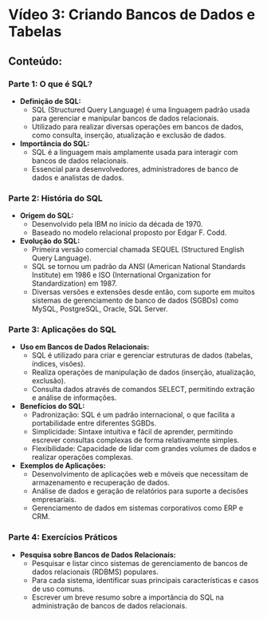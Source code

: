 # Vídeo 3: Criando Bancos de Dados e Tabelas
## Conteúdo:

### Parte 1: O que é SQL?
- **Definição de SQL:**
  - SQL (Structured Query Language) é uma linguagem padrão usada para gerenciar e manipular bancos de dados relacionais.
  - Utilizado para realizar diversas operações em bancos de dados, como consulta, inserção, atualização e exclusão de dados.
- **Importância do SQL:**
  - SQL é a linguagem mais amplamente usada para interagir com bancos de dados relacionais.
  - Essencial para desenvolvedores, administradores de banco de dados e analistas de dados.

### Parte 2: História do SQL
- **Origem do SQL:**
  - Desenvolvido pela IBM no início da década de 1970.
  - Baseado no modelo relacional proposto por Edgar F. Codd.
- **Evolução do SQL:**
  - Primeira versão comercial chamada SEQUEL (Structured English Query Language).
  - SQL se tornou um padrão da ANSI (American National Standards Institute) em 1986 e ISO (International Organization for Standardization) em 1987.
  - Diversas versões e extensões desde então, com suporte em muitos sistemas de gerenciamento de banco de dados (SGBDs) como MySQL, PostgreSQL, Oracle, SQL Server.

### Parte 3: Aplicações do SQL
- **Uso em Bancos de Dados Relacionais:**
  - SQL é utilizado para criar e gerenciar estruturas de dados (tabelas, índices, visões).
  - Realiza operações de manipulação de dados (inserção, atualização, exclusão).
  - Consulta dados através de comandos SELECT, permitindo extração e análise de informações.
- **Benefícios do SQL:**
  - Padronização: SQL é um padrão internacional, o que facilita a portabilidade entre diferentes SGBDs.
  - Simplicidade: Sintaxe intuitiva e fácil de aprender, permitindo escrever consultas complexas de forma relativamente simples.
  - Flexibilidade: Capacidade de lidar com grandes volumes de dados e realizar operações complexas.
- **Exemplos de Aplicações:**
  - Desenvolvimento de aplicações web e móveis que necessitam de armazenamento e recuperação de dados.
  - Análise de dados e geração de relatórios para suporte a decisões empresariais.
  - Gerenciamento de dados em sistemas corporativos como ERP e CRM.

### Parte 4: Exercícios Práticos
- **Pesquisa sobre Bancos de Dados Relacionais:**
  - Pesquisar e listar cinco sistemas de gerenciamento de bancos de dados relacionais (RDBMS) populares.
  - Para cada sistema, identificar suas principais características e casos de uso comuns.
  - Escrever um breve resumo sobre a importância do SQL na administração de bancos de dados relacionais.
